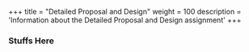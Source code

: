 +++
title = "Detailed Proposal and Design"
weight = 100
description = 'Information about the Detailed Proposal and Design assignment'
+++

### Stuffs Here